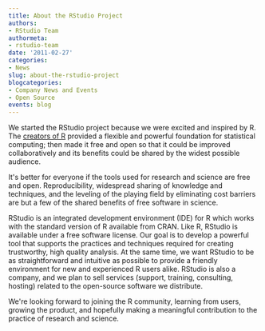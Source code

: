 ```yaml
---
title: About the RStudio Project
authors: 
- RStudio Team
authormeta: 
- rstudio-team
date: '2011-02-27'
categories:
- News
slug: about-the-rstudio-project
blogcategories:
- Company News and Events
- Open Source
events: blog
---
```



We started the RStudio project because we were excited and inspired by R. The [creators of R](http://www.r-project.org/contributors.html) provided a flexible and powerful foundation for statistical computing; then made it free and open so that it could be improved collaboratively and its benefits could be shared by the widest possible audience.

It's better for everyone if the tools used for research and science are free and open. Reproducibility, widespread sharing of knowledge and techniques, and the leveling of the playing field by eliminating cost barriers are but a few of the shared benefits of free software in science.

RStudio is an integrated development environment (IDE) for R which works with the standard version of R available from CRAN. Like R, RStudio is available under a free software license. Our goal is to develop a powerful tool that supports the practices and techniques required for creating trustworthy, high quality analysis. At the same time, we want RStudio to be as straightforward and intuitive as possible to provide a friendly environment for new and experienced R users alike. RStudio is also a company, and we plan to sell services (support, training, consulting, hosting) related to the open-source software we distribute.

We're looking forward to joining the R community, learning from users, growing the product, and hopefully making a meaningful contribution to the practice of research and science.

